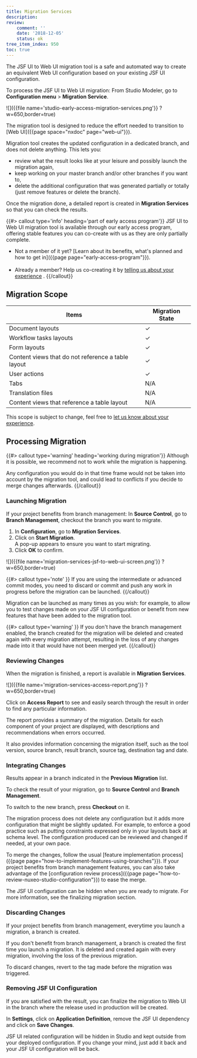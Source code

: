 ```yaml
---
title: Migration Services
description:
review:
    comment: ''
    date: '2018-12-05'
    status: ok
tree_item_index: 950
toc: true
---
```

The JSF UI to Web UI migration tool is a safe and automated way to create an equivalent Web UI configuration based on your existing JSF UI configuration.

To process the JSF UI to Web UI migration:
From Studio Modeler, go to **Configuration menu** > **Migration Service**.

![]({{file name='studio-early-access-migration-services.png'}} ?w=650,border=true)

The migration tool is designed to reduce the effort needed to transition to [Web UI]({{page space="nxdoc" page="web-ui"}}).

Migration tool creates the updated configuration in a dedicated branch, and does not delete anything. This lets you:
- review what the result looks like at your leisure and possibly launch the migration again,
- keep working on your master branch and/or other branches if you want to,
- delete the additional configuration that was generated partially or totally (just remove features or delete the branch).

Once the migration done, a detailed report is created in **Migration Services** so that you can check the results.

{{#> callout type='info' heading='part of early access program'}}
JSF UI to Web UI migration tool is available through our early access program, offering stable features you can co-create with us as they are only partially complete.  

- Not a member of it yet? [Learn about its benefits, what's planned and how to get in]({{page page="early-access-program"}}).
<br /><br />
- Already a member? Help us co-creating it by [telling us about your experience](https://docs.google.com/forms/d/e/1FAIpQLSdoDfpJOnFwkxHAHOk5aq5KHh9myxF6fISugnMzVmvuQSp-fw/viewform?usp=pp_url) </a>.
{{/callout}}

## Migration Scope

| Items                                              | Migration State                             |
| -------------------------------------------------- | ------------------------------------------- |
| Document layouts                                   | &#10003;                                    |
| Workflow tasks layouts                             | &#10003;                                    |
| Form layouts                                       | &#10003;                                    |
| Content views that do not reference a table layout | &#10003;                                    |
| User actions                                       | &#10003;                                    |
| Tabs                                               | N/A                                         |
| Translation files                                  | N/A                                         |
| Content views that reference a table layout        | N/A                                         |

This scope is subject to change, feel free to [let us know about your experience](https://docs.google.com/forms/d/e/1FAIpQLSdoDfpJOnFwkxHAHOk5aq5KHh9myxF6fISugnMzVmvuQSp-fw/viewform?usp=pp_url).

## Processing Migration

{{#> callout type='warning' heading='working during migration'}}
Although it is possible, we recommend not to work while the migration is happening.

Any configuration you would do in that time frame would not be taken into account by the migration tool, and could lead to conflicts if you decide to merge changes afterwards.
{{/callout}}

### Launching Migration

If your project benefits from branch management: In **Source Control**, go to **Branch Management**, checkout the branch you want to migrate.

1. In **Configuration**, go to **Migration Services**.
1. Click on **Start Migration**.</br>
A pop-up appears to ensure you want to start migrating.
1. Click **OK** to confirm.

![]({{file name='migration-services-jsf-to-web-ui-screen.png'}} ?w=650,border=true)

{{#> callout type='note' }}
If you are using the intermediate or advanced commit modes, you need to discard or commit and push any work in progress before the migration can be launched.
{{/callout}}

Migration can be launched as many times as you wish: for example, to allow you to test changes made on your JSF UI configuration or benefit from new features that have been added to the migration tool.

{{#> callout type='warning' }}
If you don't have the branch management enabled, the branch created for the migration will be deleted and created again with every migration attempt, resulting in the loss of any changes made into it that would have not been merged yet.
{{/callout}}

### Reviewing Changes

When the migration is finished, a report is available in **Migration Services**.

![]({{file name='migration-services-access-report.png'}} ?w=650,border=true)

Click on **Access Report** to see and easily search through the result in order to find any particular information.

The report provides a summary of the migration. Details for each component of your project are displayed, with descriptions and recommendations when errors occurred.

It also provides information concerning the migration itself, such as the tool version, source branch, result branch, source tag, destination tag and date.

### Integrating Changes

Results appear in a branch indicated in the **Previous Migration** list.

To check the result of your migration, go to **Source Control** and **Branch Management**.  

To switch to the new branch, press **Checkout** on it.

The migration process does not delete any configuration but it adds more configuration that might be slightly updated. For example, to enforce a good practice such as putting constraints expressed only in your layouts back at schema level. The configuration produced can be reviewed and changed if needed, at your own pace.

To merge the changes, follow the usual [feature implementation process]({{page page="how-to-implement-features-using-branches"}}). If your project benefits from branch management features, you can also take advantage of the [configuration review process]({{page page="how-to-review-nuxeo-studio-configuration"}}) to ease the merge.

The JSF UI configuration can be hidden when you are ready to migrate. For more information, see the finalizing migration section.

### Discarding Changes

If your project benefits from branch management, everytime you launch a migration, a branch is created.

If you don't benefit from branch management, a branch is created the first time you launch a migration. It is deleted and created again with every migration, involving the loss of the previous migration.

To discard changes, revert to the tag made before the migration was triggered.

### Removing JSF UI Configuration

If you are satisfied with the result, you can finalize the migration to Web UI in the branch where the release used in production will be created.

In **Settings**, click on **Application Definition**, remove the JSF UI dependency and click on **Save Changes**.

JSF UI related configuration will be hidden in Studio and kept outside from your deployed configuration. If you change your mind, just add it back and your JSF UI configuration will be back.
